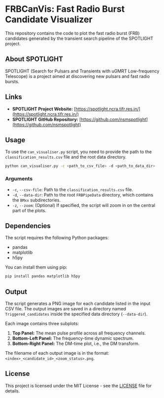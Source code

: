 # FRBCanVis: Fast Radio Burst Candidate Visualizer

This repository contains the code to plot the fast radio burst (FRB) candidates generated by the transient search pipeline of the SPOTLIGHT project.

## About SPOTLIGHT

SPOTLIGHT (Search for Pulsars and Transients with uGMRT Low-frequency Telescope) is a project aimed at discovering new pulsars and fast radio bursts.

## Links

- **SPOTLIGHT Project Website:** [https://spotlight.ncra.tifr.res.in/](https://spotlight.ncra.tifr.res.in/)
- **SPOTLIGHT GitHub Repository:** [https://github.com/nsmspotlight](https://github.com/nsmspotlight)

## Usage

To use the `can_visualiser.py` script, you need to provide the path to the `classification_results.csv` file and the root data directory.

```bash
python can_visualiser.py -c <path_to_csv_file> -d <path_to_data_dir>
```

### Arguments

- `-c`, `--csv-file`: Path to the `classification_results.csv` file.
- `-d`, `--data-dir`: Path to the root `FRBPipeData` directory, which contains the `BMxx` subdirectories.
- `-z`, `--zoom`: (Optional) If specified, the script will zoom in on the central part of the plots.

## Dependencies

The script requires the following Python packages:

- pandas
- matplotlib
- h5py

You can install them using pip:

```bash
pip install pandas matplotlib h5py
```

## Output

The script generates a PNG image for each candidate listed in the input CSV file. The output images are saved in a directory named `Triggered_candidates` inside the specified data directory (`--data-dir`).

Each image contains three subplots:

1. **Top Panel:** The mean pulse profile across all frequency channels.
2. **Bottom-Left Panel:** The frequency-time dynamic spectrum.
3. **Bottom-Right Panel:** The DM-time plot, i.e., the DM transform.

The filename of each output image is in the format: `<index>_<candidate_id>_<zoom_status>.png`.

## License

This project is licensed under the MIT License - see the [LICENSE](LICENSE) file for details.
